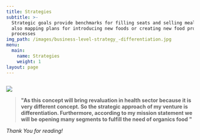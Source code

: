 ```yaml
---
title: Strategies
subtitle: >-
  Strategic goals provide benchmarks for filling seats and selling meals, while
  also mapping plans for introducing new foods or creating new food production
  processes
img_path: /images/business-level-strategy_-differentiation.jpg
menu:
  main:
    name: Strategies
    weight: 1
layout: page
---
```

```

```

![](/images/organic-food-vegan-restaurant-menu-board-placemat-template-vector-67770966.jpg)

> **"As this concept will bring revaluation in health sector because it is very different concept. So the strategic approach of my venture is differentiation. Furthermore, according to my mission statement we will be opening many segments to fulfill the need of organics food "**
>
>

_Thank You for reading!_
